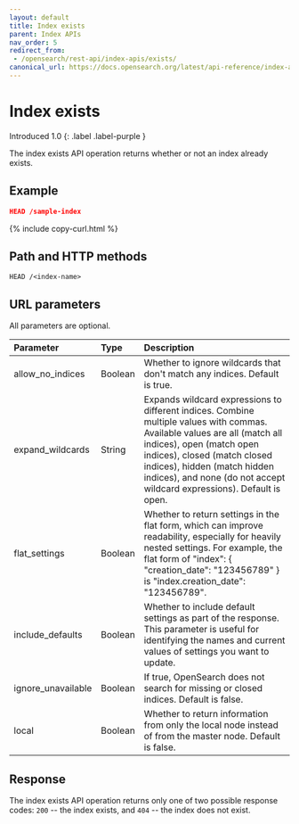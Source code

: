 ```yaml
---
layout: default
title: Index exists
parent: Index APIs
nav_order: 5
redirect_from: 
 - /opensearch/rest-api/index-apis/exists/
canonical_url: https://docs.opensearch.org/latest/api-reference/index-apis/exists/
---
```


# Index exists
Introduced 1.0
{: .label .label-purple }

The index exists API operation returns whether or not an index already exists.

## Example

```json
HEAD /sample-index
```
{% include copy-curl.html %}

## Path and HTTP methods

```
HEAD /<index-name>
```

## URL parameters

All parameters are optional.

Parameter | Type | Description
:--- | :--- | :---
allow_no_indices | Boolean | Whether to ignore wildcards that don't match any indices. Default is true.
expand_wildcards | String | Expands wildcard expressions to different indices. Combine multiple values with commas. Available values are all (match all indices), open (match open indices), closed (match closed indices), hidden (match hidden indices), and none (do not accept wildcard expressions). Default is open.
flat_settings | Boolean | Whether to return settings in the flat form, which can improve readability, especially for heavily nested settings. For example, the flat form of "index": { "creation_date": "123456789" } is "index.creation_date": "123456789".
include_defaults | Boolean | Whether to include default settings as part of the response. This parameter is useful for identifying the names and current values of settings you want to update.
ignore_unavailable | Boolean | If true, OpenSearch does not search for missing or closed indices. Default is false.
local | Boolean | Whether to return information from only the local node instead of from the master node. Default is false.


## Response

The index exists API operation returns only one of two possible response codes: `200` -- the index exists, and `404` -- the index does not exist.
